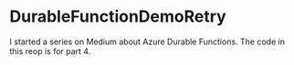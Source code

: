 # DurableFunctionDemoRetry

I started a series on Medium about Azure Durable Functions. The code in this reop is for part 4.
